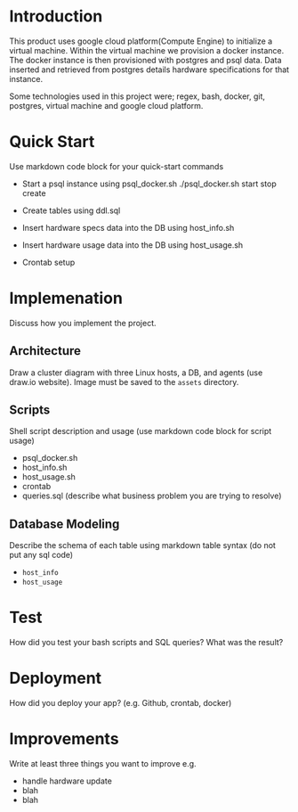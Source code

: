 # Introduction
This product uses google cloud platform(Compute Engine) to initialize a virtual machine. 
	Within the virtual machine we provision a docker instance.
	The docker instance is then provisioned with postgres and psql data.
	Data inserted and retrieved from postgres details hardware specifications for that instance. 

Some technologies used in this project were; regex, bash, docker, git, postgres, virtual machine and google cloud platform.

# Quick Start
Use markdown code block for your quick-start commands
- Start a psql instance using psql_docker.sh
./psql_docker.sh start stop create

- Create tables using ddl.sql


- Insert hardware specs data into the DB using host_info.sh


- Insert hardware usage data into the DB using host_usage.sh


- Crontab setup



# Implemenation
Discuss how you implement the project.

## Architecture
Draw a cluster diagram with three Linux hosts, a DB, and agents (use draw.io website). Image must be saved to the `assets` directory.

## Scripts
Shell script description and usage (use markdown code block for script usage)
- psql_docker.sh
- host_info.sh
- host_usage.sh
- crontab
- queries.sql (describe what business problem you are trying to resolve)

## Database Modeling
Describe the schema of each table using markdown table syntax (do not put any sql code)
- `host_info`
- `host_usage`

# Test
How did you test your bash scripts and SQL queries? What was the result?

# Deployment
How did you deploy your app? (e.g. Github, crontab, docker)

# Improvements
Write at least three things you want to improve 
e.g. 
- handle hardware update 
- blah
- blah
